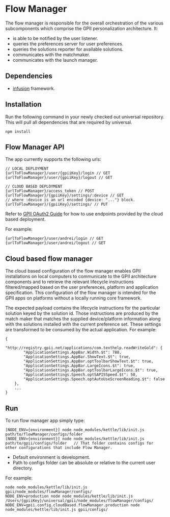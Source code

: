 # Flow Manager

The flow manager is responsible for the overall orchestration of the various subcomponents which comprise the GPII
personalization architecture. It:

- is able to be notified by the user listener.
- queries the preferences server for user preferences.
- queries the solutions reporter for available solutions.
- communicates with the matchmaker.
- communicates with the launch manager.

## Dependencies

- [infusion](https://github.com/fluid-project/infusion) framework.

## Installation

Run the following command in your newly checked out universal repository. This will pull all dependencies that are
required by universal.

    npm install

## Flow Manager API

The app currently supports the following urls:

    // LOCAL DEPLOYMENT
    {urlToFlowManager}/user/{gpiiKey}/login // GET
    {urlToFlowManager}/user/{gpiiKey}/logout // GET

    // CLOUD BASED DEPLOYMENT
    {urlToFlowManager}/access_token // POST
    {urlToFlowManager}/{gpiiKey}/settings/:device // GET
    // where :device is an url encoded {device: "..."} block.
    {urlToFlowManager}/{gpiiKey}/settings/ // PUT

Refer to [GPII OAuth2 Guide](https://wiki.gpii.net/w/GPII_OAuth_2_Guide) for how to use endpoints provided by the cloud
based deployment.

For example:

    {urlToFlowManager}/user/andrei/login // GET
    {urlToFlowManager}/user/andrei/logout // GET

## Cloud based flow manager

The cloud based configuration of the flow manager enables GPII installations on local computers to communicate to the
GPII architecture components and to retrieve the relevant lifecycle instructions filtered/mapped based on the user
preferences, platform and application specification. This configuration of the flow manager is intended for the GPII
apps on platforms without a locally running core framework.

The expected payload contains the lifecycle instructions for the particular solution keyed by the solution id. Those
instructions are produced by the match maker that matches the supplied device/platform information along with the
solutions installed with the current preference set. These settings are transformed to be consumed by the actual
application. For example:

    {
        "http://registry.gpii.net/applications/com.texthelp.readWriteGold": {
            "ApplicationSettings.AppBar.Width.$t": 788,
            "ApplicationSettings.AppBar.ShowText.$t": true,
            "ApplicationSettings.AppBar.optToolbarShowText.$t": true,
            "ApplicationSettings.AppBar.LargeIcons.$t": true,
            "ApplicationSettings.AppBar.optToolbarLargeIcons.$t": true,
            "ApplicationSettings.Speech.optSAPI5Speed.$t": 50,
            "ApplicationSettings.Speech.optAutoUseScreenReading.$t": false
        },
        ...
    }

## Run

To run flow manager app simply type:

    [NODE_ENV={environment}] node node_modules/kettle/lib/init.js path/to/flowManager/configs/folder
    [NODE_ENV={environment}] node node_modules/kettle/lib/init.js path/to/gpii/configs/folder   // That folder contains configs for other configurations that include Flow Manager.

- Default environment is development.
- Path to configs folder can be absolute or relative to the current user directory.

For example:

    node node_modules/kettle/lib/init.js gpii/node_modules/flowManager/configs/
    NODE_ENV=production node node_modules/kettle/lib/init.js /Users/{gpiiKey}/universal/gpii/node_modules/flowManager/configs/
    NODE_ENV=gpii.config.cloudBased.flowManager.production node node_modules/kettle/lib/init.js gpii/configs/
